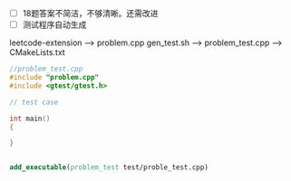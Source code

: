 - [ ] 18题答案不简洁，不够清晰。还需改进
- [ ] 测试程序自动生成

leetcode-extension --> problem.cpp 
gen_test.sh --> problem_test.cpp
            --> CMakeLists.txt

```c++
//problem_test.cpp
#include "problem.cpp"
#include <gtest/gtest.h>

// test case

int main()
{

}

```

```cmake

add_executable(problem_test test/proble_test.cpp)

```

